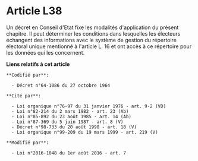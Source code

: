 # Article L38

Un décret en Conseil d'Etat fixe les modalités d'application du présent chapitre. Il peut déterminer les conditions dans
lesquelles les électeurs échangent des informations avec le système de gestion du répertoire électoral unique mentionné à
l'article L. 16 et ont accès à ce répertoire pour les données qui les concernent.

**Liens relatifs à cet article**

	**Codifié par**:

	  - Décret n°64-1086 du 27 octobre 1964

	**Cité par**:

	  - Loi organique n°76-97 du 31 janvier 1976 - art. 9-2 (VD)
	  - Loi n°82-214 du 2 mars 1982 - art. 23 (Ab)
	  - Loi n°85-892 du 23 août 1985 - art. 14 (Ab)
	  - Loi n°87-369 du 5 juin 1987 - art. 8 (V)
	  - Décret n°98-733 du 20 août 1998 - art. 18 (V)
	  - Loi organique n°99-209 du 19 mars 1999 - art. 219 (V)

	**Modifié par**:

	  - Loi n°2016-1048 du 1er août 2016 - art. 7
